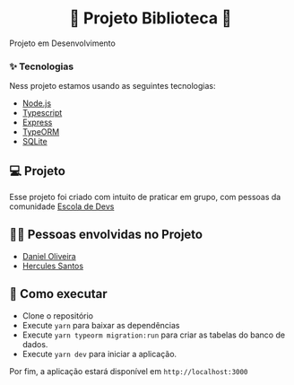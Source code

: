 <h1 align="center">🚧 Projeto Biblioteca 🚧</h1>

Projeto em Desenvolvimento

### ✨ Tecnologias

Ness projeto estamos usando as seguintes tecnologias:

- [Node.js](https://nodejs.org/en/)
- [Typescript](https://www.typescriptlang.org/)
- [Express](https://expressjs.com/pt-br/)
- [TypeORM](https://typeorm.io/)
- [SQLite](https://www.sqlite.org/index.html)

## 💻 Projeto

Esse projeto foi criado com intuito de praticar em grupo, com pessoas da comunidade [Escola de Devs](https://discord.gg/yVHQgweC5m)

## 🧑‍💻 Pessoas envolvidas no Projeto

- [Daniel Oliveira](https://github.com/danielbarrosdeoliveira)
- [Hercules Santos](https://github.com/herculesdevbr)

## 🚀 Como executar

- Clone o repositório
- Execute `yarn` para baixar as dependências
- Execute `yarn typeorm migration:run` para criar as tabelas do banco de dados.
- Execute `yarn dev` para iniciar a aplicação.

Por fim, a aplicação estará disponível em `http://localhost:3000`
